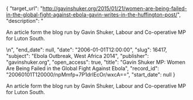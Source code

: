 {
  "target_url": "http://gavinshuker.org/2015/01/21/women-are-being-failed-in-the-global-fight-against-ebola-gavin-writes-in-the-huffington-post/", 
  "description": "<p>An article form the blog run by Gavin Shuker, Labour and Co-operative MP for Luton South.</p>\n", 
  "end_date": null, 
  "date": "2006-01-01T12:00:00", 
  "slug": 16417, 
  "subject": "Ebola Outbreak, West Africa 2014", 
  "publisher": "gavinshuker.org", 
  "open_access": true, 
  "title": "Gavin Shuker MP: Women Are Being Failed in the Global Fight Against Ebola", 
  "record_id": "20060101T120000/npMmfp+7P1drIEcOr/wxcA==", 
  "start_date": null
}

<p>An article form the blog run by Gavin Shuker, Labour and Co-operative MP for Luton South.</p>
